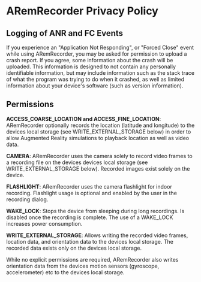 # ARemRecorder Privacy Policy

## Logging of ANR and FC Events

If you experience an "Application Not Responding", or "Forced Close" event while using
ARemRecorder, you may be asked for permission to upload a crash report. If you agree,
some information about the crash will be uploaded. This information is designed to not
contain any personally identifiable information, but may include information such as
the stack trace of what the program was trying to do when it crashed, as well as
limited information about your device's software (such as version information).

## Permissions
**ACCESS_COARSE_LOCATION and ACCESS_FINE_LOCATION**:
ARemRecorder optionally records the location (latitude and longitude) to the
devices local storage (see WRITE_EXTERNAL_STORAGE below) in order to
allow Augmented Reality simulations to playback location as well as video
data.

**CAMERA**:
ARemRecorder uses the camera solely to record video frames to a recording file on the
devices devices local storage (see  WRITE_EXTERNAL_STORAGE below).
Recorded images exist solely on the device.

**FLASHLIGHT**:
ARemRecorder uses the camera flashlight for indoor recording. Flashlight usage is
optional and enabled by the user in the recording dialog.

**WAKE_LOCK**:
Stops the device from sleeping during long recordings. Is disabled once the recording is
complete. The use of a WAKE_LOCK increases power consumption.

**WRITE_EXTERNAL_STORAGE**:
Allows writing the recorded video frames, location data, and orientation data to the
devices local storage. The recorded data exists only on the devices local storage.

While no explicit permissions are required, ARemRecorder also writes orientation data
from the devices motion sensors (gyroscope, accelerometer) etc to the devices local
storage.